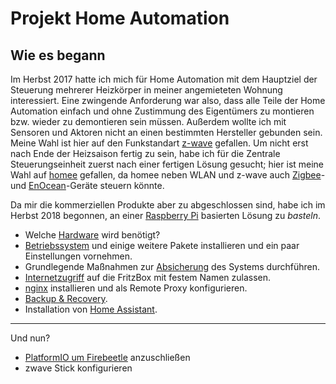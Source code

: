 # Projekt Home Automation

## Wie es begann
Im Herbst 2017 hatte ich mich für Home Automation mit dem Hauptziel der Steuerung mehrerer Heizkörper in meiner angemieteten Wohnung interessiert. Eine zwingende Anforderung war also, dass alle Teile der Home Automation einfach und ohne Zustimmung des Eigentümers zu montieren bzw. wieder zu demontieren sein müssen. Außerdem wollte ich mit Sensoren und Aktoren nicht an einen bestimmten Hersteller gebunden sein. Meine Wahl ist hier auf den Funkstandart [z-wave](https://www.z-wave.com/) gefallen.
Um nicht erst nach Ende der Heizsaison fertig zu sein, habe ich für die Zentrale Steuerungseinheit zuerst nach einer fertigen Lösung gesucht; hier ist meine Wahl auf [homee](https://hom.ee/) gefallen, da homee neben WLAN und z-wave auch [Zigbee](https://www.zigbee.org/)- und [EnOcean](https://www.enocean.com/de/)-Geräte steuern könnte.

Da mir die kommerziellen Produkte aber zu abgeschlossen sind, habe ich im Herbst 2018 begonnen, an einer [Raspberry Pi](https://de.wikipedia.org/wiki/Raspberry_Pi) basierten Lösung zu *basteln*.

* Welche [Hardware](doc/hardware.md) wird benötigt?
* [Betriebssystem](doc/betriebssystem.md) und einige weitere Pakete installieren und ein paar Einstellungen vornehmen.
* Grundlegende Maßnahmen zur [Absicherung](doc/security.md) des Systems durchführen.
* [Internetzugriff](doc/fritzbox.md) auf die FritzBox mit festem Namen zulassen.
* [nginx](doc/nginx.md) installieren und als Remote Proxy konfigurieren.
* [Backup & Recovery](doc/backup.md).
* Installation von [Home Assistant](doc/install_homeassistant.md).

---

Und nun?
- [PlatformIO um Firebeetle](doc/firebeetle.md) anzuschließen
- zwave Stick konfigurieren
